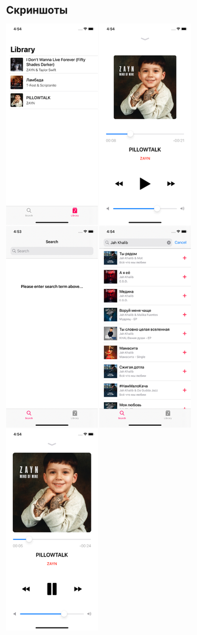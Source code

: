 # Скриншоты
  <img src="https://github.com/arabianprince23/Swift_Projects/blob/main/SwiftUI_and_UIKit_SwiftBook/IMusic_continue/IMusic/Screenshots/1.png" alt="alt text" width="250" height="550">
    <img src="https://github.com/arabianprince23/Swift_Projects/blob/main/SwiftUI_and_UIKit_SwiftBook/IMusic_continue/IMusic/Screenshots/2.png" alt="alt text" width="250" height="550">
      <img src="https://github.com/arabianprince23/Swift_Projects/blob/main/SwiftUI_and_UIKit_SwiftBook/IMusic_continue/IMusic/Screenshots/3.png" alt="alt text" width="250" height="550">
        <img src="https://github.com/arabianprince23/Swift_Projects/blob/main/SwiftUI_and_UIKit_SwiftBook/IMusic_continue/IMusic/Screenshots/4.png" alt="alt text" width="250" height="550">
          <img src="https://github.com/arabianprince23/Swift_Projects/blob/main/SwiftUI_and_UIKit_SwiftBook/IMusic_continue/IMusic/Screenshots/5.png" alt="alt text" width="250" height="550">
